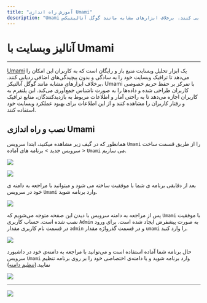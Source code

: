 ```yaml
---
title: "آموزش راه اندازی Umami"
description: "Umami یک ابزار تحلیل وبسایت منبع باز و رایگان است که به کاربران این امکان را می‌دهد تا ترافیک وبسایت خود را به سادگی و بدون پیچیدگی‌های اضافی ردیابی کنند. برخلاف ابزارهای مشابه مانند گوگل آنالیتیکس، Umami با تمرکز بر حفظ حریم خصوصی کاربران طراحی شده و داده‌ها را به صورت ناشناس جمع‌آوری می‌کند. این پلتفرم به کاربران اجازه می‌دهد تا به راحتی آمار و اطلاعات مربوط به بازدیدکنندگان، منابع ترافیک و رفتار کاربران را مشاهده کنند و از این اطلاعات برای بهبود عملکرد وبسایت خود استفاده کنند."
---
```


# آنالیز وبسایت با Umami
---

[Umami](https://chabokan.net/services/Umami/) یک ابزار تحلیل وبسایت منبع باز و رایگان است که به کاربران این امکان را می‌دهد تا ترافیک وبسایت خود را به سادگی و بدون پیچیدگی‌های اضافی ردیابی کنند. برخلاف ابزارهای مشابه مانند گوگل آنالتیکز، Umami با تمرکز بر حفظ حریم خصوصی کاربران طراحی شده و داده‌ها را به صورت ناشناس جمع‌آوری می‌کند. این پلتفرم به کاربران اجازه می‌دهد تا به راحتی آمار و اطلاعات مربوط به بازدیدکنندگان، منابع ترافیک و رفتار کاربران را مشاهده کنند و از این اطلاعات برای بهبود عملکرد وبسایت خود استفاده کنند.

## نصب و راه اندازی Umami

همانطور که در گیف زیر مشاهده میکنید، ابتدا سرویس `Umami` را از طریق قسمت ساخت سرویس جدید > برنامه های آماده > `Umami` می سازیم.

![](https://s1.chabokan.net/docs/gifs/umami-install.gif)

![](https://s1.chabokan.net/docs/images/umami-platform-docs-1.png)

بعد از دقایقی برنامه ی شما با موفقیت ساخته می شود و میتوانید با مراجعه به دامنه ی خود در سرویس `Umami` وارد برنامه شوید.

![](https://s1.chabokan.net/docs/images/umami-platform-docs-2.png)

پس از مراجعه به دامنه سرویس با دیدن این صفحه متوجه می‌شویم که `Umami` با موفقیت نصب شده است. حساب کاربری `Admin` به صورت پیشفرض ایجاد شده است. برای ورود در قسمت نام کاربری مقدار `admin` و در قسمت گذرواژه مقدار `umami` را وارد کنید.

![](https://s1.chabokan.net/docs/images/umami-platform-docs-3.png)

حال برنامه شما آماده استفاده است و می‌توانید با مراجعه به دامنه‌ی خود در داشبورد سرویس `Umami` وارد برنامه شوید و یا دامنه‌ی اختصاصی خود را بر روی برنامه تنظیم نمایید.([تنظیم دامنه](https://docs.chabokan.net/domains/))

![](https://s1.chabokan.net/docs/images/umami-platform-docs-4.png)

---
<a href="https://hub.chabokan.net/fa/services/create/Umami" ><img src="https://s1.chabokan.net/docs/images/Umami-banner.png" /></a>